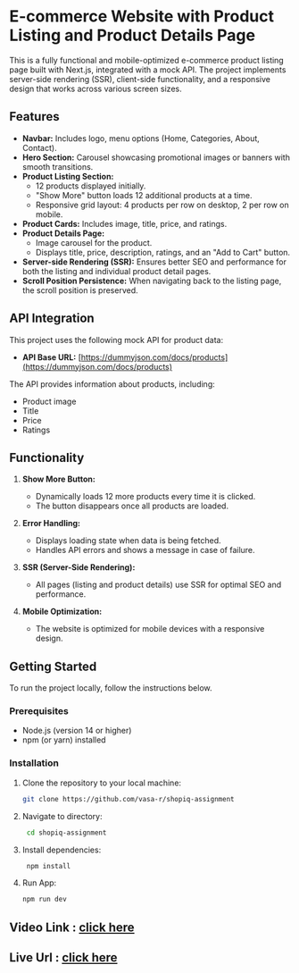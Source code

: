 # E-commerce Website with Product Listing and Product Details Page

This is a fully functional and mobile-optimized e-commerce product listing page built with Next.js, integrated with a mock API. The project implements server-side rendering (SSR), client-side functionality, and a responsive design that works across various screen sizes.

## Features

- **Navbar:** Includes logo, menu options (Home, Categories, About, Contact).
- **Hero Section:** Carousel showcasing promotional images or banners with smooth transitions.
- **Product Listing Section:**
  - 12 products displayed initially.
  - "Show More" button loads 12 additional products at a time.
  - Responsive grid layout: 4 products per row on desktop, 2 per row on mobile.
- **Product Cards:** Includes image, title, price, and ratings.
- **Product Details Page:**
  - Image carousel for the product.
  - Displays title, price, description, ratings, and an "Add to Cart" button.
- **Server-side Rendering (SSR):** Ensures better SEO and performance for both the listing and individual product detail pages.
- **Scroll Position Persistence:** When navigating back to the listing page, the scroll position is preserved.

## API Integration

This project uses the following mock API for product data:

- **API Base URL:** [https://dummyjson.com/docs/products](https://dummyjson.com/docs/products)

The API provides information about products, including:

- Product image
- Title
- Price
- Ratings

## Functionality

1. **Show More Button:**

   - Dynamically loads 12 more products every time it is clicked.
   - The button disappears once all products are loaded.

2. **Error Handling:**

   - Displays loading state when data is being fetched.
   - Handles API errors and shows a message in case of failure.

3. **SSR (Server-Side Rendering):**

   - All pages (listing and product details) use SSR for optimal SEO and performance.

4. **Mobile Optimization:**
   - The website is optimized for mobile devices with a responsive design.

## Getting Started

To run the project locally, follow the instructions below.

### Prerequisites

- Node.js (version 14 or higher)
- npm (or yarn) installed

### Installation

1. Clone the repository to your local machine:

   ```bash
   git clone https://github.com/vasa-r/shopiq-assignment
   ```

2. Navigate to directory:

   ```bash
    cd shopiq-assignment
   ```

3. Install dependencies:

   ```bash
    npm install
   ```

4. Run App:

   ```bash
   npm run dev
   ```

## Video Link : [click here](https://drive.google.com/file/d/1vY6-LIvVKQGnwplS2MlyzdmwjKVhv17I/view?usp=sharing)

## Live Url : [click here](https://shopiq-assignment.vercel.app/)
